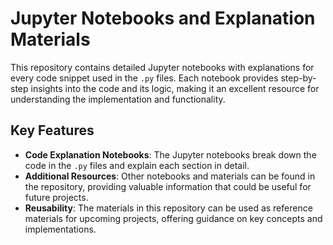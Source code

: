 # Jupyter Notebooks and Explanation Materials

This repository contains detailed Jupyter notebooks with explanations for every code snippet used in the `.py` files. Each notebook provides step-by-step insights into the code and its logic, making it an excellent resource for understanding the implementation and functionality.

## Key Features

- **Code Explanation Notebooks**: The Jupyter notebooks break down the code in the `.py` files and explain each section in detail.
- **Additional Resources**: Other notebooks and materials can be found in the repository, providing valuable information that could be useful for future projects.
- **Reusability**: The materials in this repository can be used as reference materials for upcoming projects, offering guidance on key concepts and implementations.
